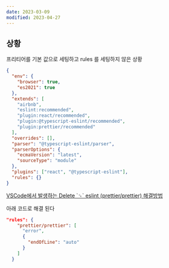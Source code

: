 ```yaml
---
date: 2023-03-09
modified: 2023-04-27
---
```


## 상황

프리티어를 기본 값으로 세팅하고 rules 를 세팅하지 않은 상황

```json
{
  "env": {
    "browser": true,
    "es2021": true
  },
  "extends": [
    "airbnb",
    "eslint:recommended",
    "plugin:react/recommended",
    "plugin:@typescript-eslint/recommended",
    "plugin:prettier/recommended"
  ],
  "overrides": [],
  "parser": "@typescript-eslint/parser",
  "parserOptions": {
    "ecmaVersion": "latest",
    "sourceType": "module"
  },
  "plugins": ["react", "@typescript-eslint"],
  "rules": {}
}
```

[VSCode에서 발생하는 Delete \`␍\` eslint (prettier/prettier) 해결방법](https://noogoonaa.tistory.com/62)

아래 코드로 해결 된다

```json
"rules": {
    "prettier/prettier": [
      "error",
      {
        "endOfLine": "auto"
      }
    ]
  }
```

